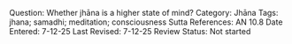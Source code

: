 Question: Whether jhāna is a higher state of mind?
Category: Jhāna
Tags: jhana; samadhi; meditation; consciousness
Sutta References: AN 10.8
Date Entered: 7-12-25
Last Revised: 7-12-25
Review Status: Not started